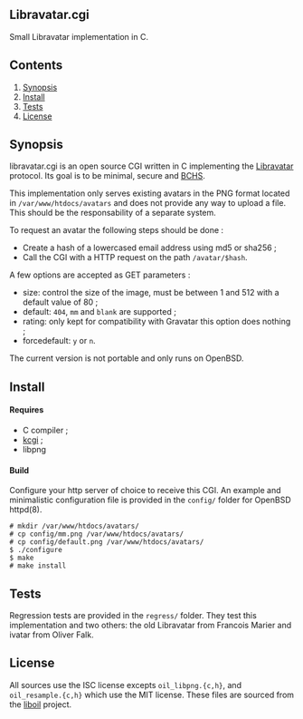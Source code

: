 ## Libravatar.cgi

Small Libravatar implementation in C.

## Contents

1. [Synopsis](#synopsis)
2. [Install](#install)
3. [Tests](#tests)
4. [License](#license)

## Synopsis

libravatar.cgi is an open source CGI written in C implementing the [Libravatar](https://www.libravatar.org/) protocol. Its goal is to be minimal, secure and [BCHS](https://learnbchs.org/).

This implementation only serves existing avatars in the PNG format located in `/var/www/htdocs/avatars` and does not provide any way to upload a file. This should be the responsability of a separate system.

To request an avatar the following steps should be done :

* Create a hash of a lowercased email address using md5 or sha256 ;
* Call the CGI with a HTTP request on the path `/avatar/$hash`.

A few options are accepted as GET parameters :

* size: control the size of the image, must be between 1 and 512 with a default value of 80 ;
* default: `404`, `mm` and `blank` are supported ;
* rating: only kept for compatibility with Gravatar this option does nothing ;
* forcedefault: `y` or `n`.

The current version is not portable and only runs on OpenBSD.

## Install

#### Requires

* C compiler ;
* [kcgi](https://kristaps.bsd.lv/kcgi) ;
* libpng

#### Build

Configure your http server of choice to receive this CGI. An example and minimalistic configuration file is provided in the `config/` folder for OpenBSD httpd(8).

```
# mkdir /var/www/htdocs/avatars/
# cp config/mm.png /var/www/htdocs/avatars/
# cp config/default.png /var/www/htdocs/avatars/
$ ./configure
$ make
# make install
```

## Tests

Regression tests are provided in the `regress/` folder. They test this implementation and two others: the old Libravatar from Francois Marier and ivatar from Oliver Falk.

## License

All sources use the ISC license excepts `oil_libpng.{c,h}`, and `oil_resample.{c,h}` which use the MIT license. These files are sourced from the [liboil](https://github.com/ender672/liboil) project.
